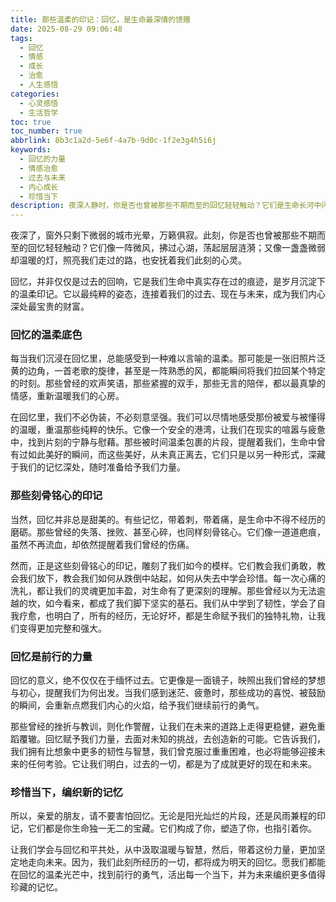 ```yaml
---
title: 那些温柔的印记：回忆，是生命最深情的馈赠
date: 2025-08-29 09:06:48
tags:
  - 回忆
  - 情感
  - 成长
  - 治愈
  - 人生感悟
categories:
  - 心灵感悟
  - 生活哲学
toc: true
toc_number: true
abbrlink: 8b3c1a2d-5e6f-4a7b-9d0c-1f2e3g4h5i6j
keywords:
  - 回忆的力量
  - 情感治愈
  - 过去与未来
  - 内心成长
  - 珍惜当下
description: 夜深人静时，你是否也曾被那些不期而至的回忆轻轻触动？它们是生命长河中闪烁的星辰，是岁月沉淀下的温柔印记。本文将带你一同走进回忆的深处，感受它如何滋养我们的心灵，成为我们前行的力量，并最终化作生命中最深情的馈赠。
---
```


夜深了，窗外只剩下微弱的城市光晕，万籁俱寂。此刻，你是否也曾被那些不期而至的回忆轻轻触动？它们像一阵微风，拂过心湖，荡起层层涟漪；又像一盏盏微弱却温暖的灯，照亮我们走过的路，也安抚着我们此刻的心灵。

回忆，并非仅仅是过去的回响，它是我们生命中真实存在过的痕迹，是岁月沉淀下的温柔印记。它以最纯粹的姿态，连接着我们的过去、现在与未来，成为我们内心深处最宝贵的财富。

### 回忆的温柔底色

每当我们沉浸在回忆里，总能感受到一种难以言喻的温柔。那可能是一张旧照片泛黄的边角，一首老歌的旋律，甚至是一阵熟悉的风，都能瞬间将我们拉回某个特定的时刻。那些曾经的欢声笑语，那些紧握的双手，那些无言的陪伴，都以最真挚的情感，重新温暖我们的心房。

在回忆里，我们不必伪装，不必刻意坚强。我们可以尽情地感受那份被爱与被懂得的温暖，重温那些纯粹的快乐。它像一个安全的港湾，让我们在现实的喧嚣与疲惫中，找到片刻的宁静与慰藉。那些被时间温柔包裹的片段，提醒着我们，生命中曾有过如此美好的瞬间，而这些美好，从未真正离去，它们只是以另一种形式，深藏于我们的记忆深处，随时准备给予我们力量。

### 那些刻骨铭心的印记

当然，回忆并非总是甜美的。有些记忆，带着刺，带着痛，是生命中不得不经历的磨砺。那些曾经的失落、挫败、甚至心碎，也同样刻骨铭心。它们像一道道疤痕，虽然不再流血，却依然提醒着我们曾经的伤痛。

然而，正是这些刻骨铭心的印记，雕刻了我们如今的模样。它们教会我们勇敢，教会我们放下，教会我们如何从跌倒中站起，如何从失去中学会珍惜。每一次心痛的洗礼，都让我们的灵魂更加丰盈，对生命有了更深刻的理解。那些曾经以为无法逾越的坎，如今看来，都成了我们脚下坚实的基石。我们从中学到了韧性，学会了自我疗愈，也明白了，所有的经历，无论好坏，都是生命赋予我们的独特礼物，让我们变得更加完整和强大。

### 回忆是前行的力量

回忆的意义，绝不仅仅在于缅怀过去。它更像是一面镜子，映照出我们曾经的梦想与初心，提醒我们为何出发。当我们感到迷茫、疲惫时，那些成功的喜悦、被鼓励的瞬间，会重新点燃我们内心的火焰，给予我们继续前行的勇气。

那些曾经的挫折与教训，则化作警醒，让我们在未来的道路上走得更稳健，避免重蹈覆辙。回忆赋予我们力量，去面对未知的挑战，去创造新的可能。它告诉我们，我们拥有比想象中更多的韧性与智慧，我们曾克服过重重困难，也必将能够迎接未来的任何考验。它让我们明白，过去的一切，都是为了成就更好的现在和未来。

### 珍惜当下，编织新的记忆

所以，亲爱的朋友，请不要害怕回忆。无论是阳光灿烂的片段，还是风雨兼程的印记，它们都是你生命独一无二的宝藏。它们构成了你，塑造了你，也指引着你。

让我们学会与回忆和平共处，从中汲取温暖与智慧，然后，带着这份力量，更加坚定地走向未来。因为，我们此刻所经历的一切，都将成为明天的回忆。愿我们都能在回忆的温柔光芒中，找到前行的勇气，活出每一个当下，并为未来编织更多值得珍藏的记忆。